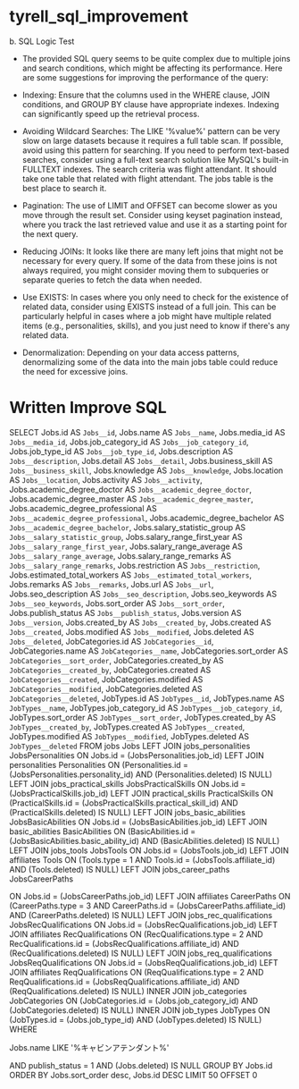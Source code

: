 # tyrell_sql_improvement
b. SQL Logic Test

- The provided SQL query seems to be quite complex due to multiple joins and search conditions, which might be affecting its performance. Here are some suggestions for improving the performance of the query:

- Indexing: Ensure that the columns used in the WHERE clause, JOIN conditions, and GROUP BY clause have appropriate indexes. Indexing can significantly speed up the retrieval process.

- Avoiding Wildcard Searches: The LIKE '%value%' pattern can be very slow on large datasets because it requires a full table scan. If possible, avoid using this pattern for searching. If you need to perform text-based searches, consider using a full-text search solution like MySQL's built-in FULLTEXT indexes. The search criteria was flight attendant. It should take one table that related with flight attendant. The jobs table is the best place to search it.

- Pagination: The use of LIMIT and OFFSET can become slower as you move through the result set. Consider using keyset pagination instead, where you track the last retrieved value and use it as a starting point for the next query.

- Reducing JOINs: It looks like there are many left joins that might not be necessary for every query. If some of the data from these joins is not always required, you might consider moving them to subqueries or separate queries to fetch the data when needed. 

- Use EXISTS: In cases where you only need to check for the existence of related data, consider using EXISTS instead of a full join. This can be particularly helpful in cases where a job might have multiple related items (e.g., personalities, skills), and you just need to know if there's any related data.

- Denormalization: Depending on your data access patterns, denormalizing some of the data into the main jobs table could reduce the need for excessive joins.



# Written Improve SQL

SELECT Jobs.id AS `Jobs__id`,
Jobs.name AS `Jobs__name`,
Jobs.media_id AS `Jobs__media_id`,
Jobs.job_category_id AS `Jobs__job_category_id`,
Jobs.job_type_id AS `Jobs__job_type_id`,
Jobs.description AS `Jobs__description`,
Jobs.detail AS `Jobs__detail`,
Jobs.business_skill AS `Jobs__business_skill`,
Jobs.knowledge AS `Jobs__knowledge`,
Jobs.location AS `Jobs__location`,
Jobs.activity AS `Jobs__activity`,
Jobs.academic_degree_doctor AS `Jobs__academic_degree_doctor`,
Jobs.academic_degree_master AS `Jobs__academic_degree_master`,
Jobs.academic_degree_professional AS `Jobs__academic_degree_professional`,
Jobs.academic_degree_bachelor AS `Jobs__academic_degree_bachelor`,
Jobs.salary_statistic_group AS `Jobs__salary_statistic_group`,
Jobs.salary_range_first_year AS `Jobs__salary_range_first_year`,
Jobs.salary_range_average AS `Jobs__salary_range_average`,
Jobs.salary_range_remarks AS `Jobs__salary_range_remarks`,
Jobs.restriction AS `Jobs__restriction`,
Jobs.estimated_total_workers AS `Jobs__estimated_total_workers`,
Jobs.remarks AS `Jobs__remarks`,
Jobs.url AS `Jobs__url`,
Jobs.seo_description AS `Jobs__seo_description`,
Jobs.seo_keywords AS `Jobs__seo_keywords`,
Jobs.sort_order AS `Jobs__sort_order`,
Jobs.publish_status AS `Jobs__publish_status`,
Jobs.version AS `Jobs__version`,
Jobs.created_by AS `Jobs__created_by`,
Jobs.created AS `Jobs__created`,
Jobs.modified AS `Jobs__modified`,
Jobs.deleted AS `Jobs__deleted`,
JobCategories.id AS `JobCategories__id`,
JobCategories.name AS `JobCategories__name`,
JobCategories.sort_order AS `JobCategories__sort_order`,
JobCategories.created_by AS `JobCategories__created_by`,
JobCategories.created AS `JobCategories__created`,
JobCategories.modified AS `JobCategories__modified`,
JobCategories.deleted AS `JobCategories__deleted`,
JobTypes.id AS `JobTypes__id`,
JobTypes.name AS `JobTypes__name`,
JobTypes.job_category_id AS `JobTypes__job_category_id`,
JobTypes.sort_order AS `JobTypes__sort_order`,
JobTypes.created_by AS `JobTypes__created_by`,
JobTypes.created AS `JobTypes__created`,
JobTypes.modified AS `JobTypes__modified`,
JobTypes.deleted AS `JobTypes__deleted`
FROM jobs Jobs
LEFT JOIN jobs_personalities JobsPersonalities
ON Jobs.id = (JobsPersonalities.job_id)
LEFT JOIN personalities Personalities
ON (Personalities.id = (JobsPersonalities.personality_id)
AND (Personalities.deleted) IS NULL)
LEFT JOIN jobs_practical_skills JobsPracticalSkills
ON Jobs.id = (JobsPracticalSkills.job_id)
LEFT JOIN practical_skills PracticalSkills
ON (PracticalSkills.id = (JobsPracticalSkills.practical_skill_id)
AND (PracticalSkills.deleted) IS NULL)
LEFT JOIN jobs_basic_abilities JobsBasicAbilities
ON Jobs.id = (JobsBasicAbilities.job_id)
LEFT JOIN basic_abilities BasicAbilities
ON (BasicAbilities.id = (JobsBasicAbilities.basic_ability_id)
AND (BasicAbilities.deleted) IS NULL)
LEFT JOIN jobs_tools JobsTools
ON Jobs.id = (JobsTools.job_id)
LEFT JOIN affiliates Tools
ON (Tools.type = 1
AND Tools.id = (JobsTools.affiliate_id)
AND (Tools.deleted) IS NULL)
LEFT JOIN jobs_career_paths JobsCareerPaths

ON Jobs.id = (JobsCareerPaths.job_id)
LEFT JOIN affiliates CareerPaths
ON (CareerPaths.type = 3
AND CareerPaths.id = (JobsCareerPaths.affiliate_id)
AND (CareerPaths.deleted) IS NULL)
LEFT JOIN jobs_rec_qualifications JobsRecQualifications
ON Jobs.id = (JobsRecQualifications.job_id)
LEFT JOIN affiliates RecQualifications
ON (RecQualifications.type = 2
AND RecQualifications.id = (JobsRecQualifications.affiliate_id)
AND (RecQualifications.deleted) IS NULL)
LEFT JOIN jobs_req_qualifications JobsReqQualifications
ON Jobs.id = (JobsReqQualifications.job_id)
LEFT JOIN affiliates ReqQualifications
ON (ReqQualifications.type = 2
AND ReqQualifications.id = (JobsReqQualifications.affiliate_id)
AND (ReqQualifications.deleted) IS NULL)
INNER JOIN job_categories JobCategories
ON (JobCategories.id = (Jobs.job_category_id)
AND (JobCategories.deleted) IS NULL)
INNER JOIN job_types JobTypes
ON (JobTypes.id = (Jobs.job_type_id)
AND (JobTypes.deleted) IS NULL)
WHERE 

Jobs.name LIKE '%キャビンアテンダント%'

AND publish_status = 1
AND (Jobs.deleted) IS NULL
GROUP BY Jobs.id
ORDER BY Jobs.sort_order desc,
Jobs.id DESC LIMIT 50 OFFSET 0
